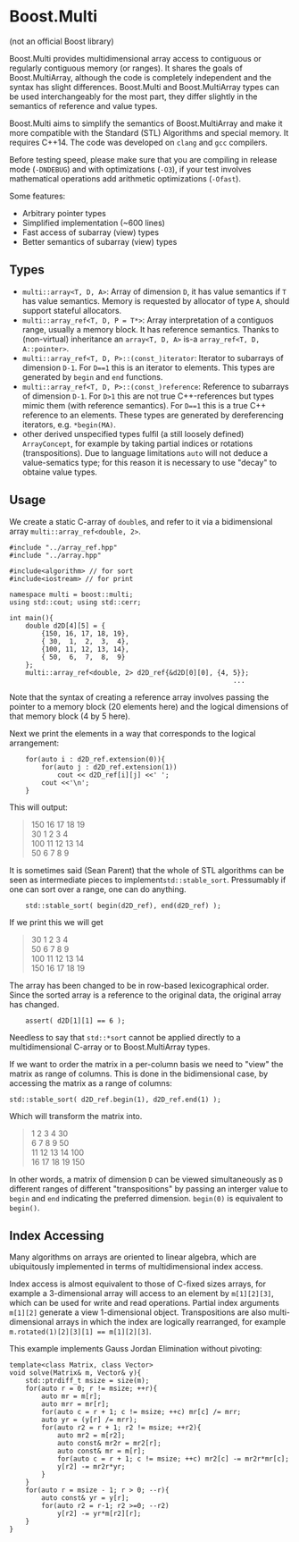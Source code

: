 # Boost.Multi

(not an official Boost library)

Boost.Multi provides multidimensional array access to contiguous or regularly contiguous memory (or ranges).
It shares the goals of Boost.MultiArray, although the code is completely independent and the syntax has slight differences.
Boost.Multi and Boost.MultiArray types can be used interchangeably for the most part, they differ slightly in the semantics of reference and value types. 

Boost.Multi aims to simplify the semantics of Boost.MultiArray and make it more compatible with the Standard (STL) Algorithms and special memory.
It requires C++14. The code was developed on `clang` and `gcc` compilers.

Before testing speed, please make sure that you are compiling in release mode (`-DNDEBUG`) and with optimizations (`-O3`), if your test involves mathematical operations add arithmetic optimizations (`-Ofast`).

Some features:

* Arbitrary pointer types
* Simplified implementation (~600 lines)
* Fast access of subarray (view) types
* Better semantics of subarray (view) types

## Types

* `multi::array<T, D, A>`: Array of dimension `D`, it has value semantics if `T` has value semantics. Memory is requested by allocator of type `A`, should support stateful allocators.
* `multi::array_ref<T, D, P = T*>`: Array interpretation of a contiguos range, usually a memory block. It has reference semantics. Thanks to (non-virtual) inheritance an `array<T, D, A>` is-a `array_ref<T, D, A::pointer>`.
* `multi::array_ref<T, D, P>::(const_)iterator`: Iterator to subarrays of dimension `D-1`. For `D==1` this is an iterator to elements. This types are generated by `begin` and `end` functions.
* `multi::array_ref<T, D, P>::(const_)reference`: Reference to subarrays of dimension `D-1`. For `D>1` this are not true C++-references but types mimic them (with reference semantics). For `D==1` this is a true C++ reference to an elements. These types are generated by dereferencing iterators, e.g. `*begin(MA)`.
* other derived unspecified types fulfil (a still loosely defined) `ArrayConcept`, for example by taking partial indices or rotations (transpositions). Due to language limitations `auto` will not deduce a value-sematics type; for this reason it is necessary to use "decay" to obtaine value types.

## Usage

We create a static C-array of `double`s, and refer to it via a bidimensional array `multi::array_ref<double, 2>`.


	#include "../array_ref.hpp"
	#include "../array.hpp"
	
	#include<algorithm> // for sort
	#include<iostream> // for print
	
	namespace multi = boost::multi;
	using std::cout; using std::cerr;
	
	int main(){
		double d2D[4][5] = {
			{150, 16, 17, 18, 19},
			{ 30,  1,  2,  3,  4}, 
			{100, 11, 12, 13, 14}, 
			{ 50,  6,  7,  8,  9} 
		};
		multi::array_ref<double, 2> d2D_ref{&d2D[0][0], {4, 5}};
															...


Note that the syntax of creating a reference array involves passing the pointer to a memory block (20 elements here) and the logical dimensions of that memory block (4 by 5 here).

Next we print the elements in a way that corresponds to the logical arrangement:

		for(auto i : d2D_ref.extension(0)){
			for(auto j : d2D_ref.extension(1))
				cout << d2D_ref[i][j] <<' ';
			cout <<'\n';
		}
	
This will output:

> 150 16 17 18 19  
> 30 1 2 3 4  
> 100 11 12 13 14  
> 50 6 7 8 9

It is sometimes said (Sean Parent) that the whole of STL algorithms can be seen as intermediate pieces to implement`std::stable_sort`. 
Pressumably if one can sort over a range, one can do anything.

		std::stable_sort( begin(d2D_ref), end(d2D_ref) );

If we print this we will get

> 30 1 2 3 4  
> 50 6 7 8 9  
> 100 11 12 13 14  
> 150 16 17 18 19


The array has been changed to be in row-based lexicographical order.
Since the sorted array is a reference to the original data, the original array has changed. 

		assert( d2D[1][1] == 6 );

Needless to say that `std::*sort` cannot be applied directly to a multidimensional C-array or to Boost.MultiArray types.

If we want to order the matrix in a per-column basis we need to "view" the matrix as range of columns. This is done in the bidimensional case, by accessing the matrix as a range of columns:

	std::stable_sort( d2D_ref.begin(1), d2D_ref.end(1) );

Which will transform the matrix into. 

> 1 2 3 4 30  
> 6 7 8 9 50  
> 11 12 13 14 100  
> 16 17 18 19 150 

In other words, a matrix of dimension `D` can be viewed simultaneously as `D` different ranges of different "transpositions" by passing an interger value to `begin` and `end` indicating the preferred dimension.
`begin(0)` is equivalent to `begin()`.

## Index Accessing

Many algorithms on arrays are oriented to linear algebra, which are ubiquitously implemented in terms of multidimensional index access. 

Index access is almost equivalent to those of C-fixed sizes arrays, for example a 3-dimensional array will access to an element by `m[1][2][3]`, which can be used for write and read operations. 
Partial index arguments `m[1][2]` generate a view 1-dimensional object.
Transpositions are also multi-dimensional arrays in which the index are logically rearranged, for example `m.rotated(1)[2][3][1] == m[1][2][3]`.

This example implements Gauss Jordan Elimination without pivoting:

```
template<class Matrix, class Vector>
void solve(Matrix& m, Vector& y){
	std::ptrdiff_t msize = size(m); 
	for(auto r = 0; r != msize; ++r){
		auto mr = m[r];
		auto mrr = mr[r];
		for(auto c = r + 1; c != msize; ++c) mr[c] /= mrr;
		auto yr = (y[r] /= mrr);
		for(auto r2 = r + 1; r2 != msize; ++r2){
			auto mr2 = m[r2];
			auto const& mr2r = mr2[r];
			auto const& mr = m[r];
			for(auto c = r + 1; c != msize; ++c) mr2[c] -= mr2r*mr[c];
			y[r2] -= mr2r*yr;
		}
	}
	for(auto r = msize - 1; r > 0; --r){
		auto const& yr = y[r];
		for(auto r2 = r-1; r2 >=0; --r2)
			y[r2] -= yr*m[r2][r];
	}
}
```